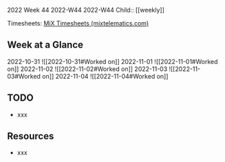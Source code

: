 2022 Week 44
2022-W44 2022-W44
Child:: [[weekly]]

Timesheets: [MiX Timesheets (mixtelematics.com)](http://timesheets.mixtelematics.com/MixTimesheetsUI/app/index.html#/TimeSheet)

## Week at a Glance

2022-10-31
![[2022-10-31#Worked on]]
2022-11-01
![[2022-11-01#Worked on]]
2022-11-02
![[2022-11-02#Worked on]]
2022-11-03
![[2022-11-03#Worked on]]
2022-11-04
![[2022-11-04#Worked on]]

## TODO

- xxx

## Resources

- xxx


